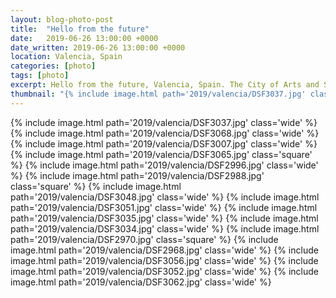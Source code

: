 ```yaml
---
layout: blog-photo-post
title:  "Hello from the future"
date:   2019-06-26 13:00:00 +0000
date_written: 2019-06-26 13:00:00 +0000
location: Valencia, Spain
categories: [photo]
tags: [photo]
excerpt: Hello from the future, Valencia, Spain. The City of Arts and Sciences, built at the end of what was once the river Turia.
thumbnail: "{% include image.html path='2019/valencia/DSF3037.jpg' class='wide' %}"
---
```

{% include image.html path='2019/valencia/DSF3037.jpg' class='wide' %}
{% include image.html path='2019/valencia/DSF3068.jpg' class='wide' %}
{% include image.html path='2019/valencia/DSF3007.jpg' class='wide' %}
{% include image.html path='2019/valencia/DSF3065.jpg' class='square' %}
{% include image.html path='2019/valencia/DSF2996.jpg' class='wide' %}
{% include image.html path='2019/valencia/DSF2988.jpg' class='square' %}
{% include image.html path='2019/valencia/DSF3048.jpg' class='wide' %}
{% include image.html path='2019/valencia/DSF3051.jpg' class='wide' %}
{% include image.html path='2019/valencia/DSF3035.jpg' class='wide' %}
{% include image.html path='2019/valencia/DSF3034.jpg' class='wide' %}
{% include image.html path='2019/valencia/DSF2970.jpg' class='square' %}
{% include image.html path='2019/valencia/DSF2968.jpg' class='wide' %}
{% include image.html path='2019/valencia/DSF3056.jpg' class='wide' %}
{% include image.html path='2019/valencia/DSF3052.jpg' class='wide' %}
{% include image.html path='2019/valencia/DSF3062.jpg' class='wide' %}
